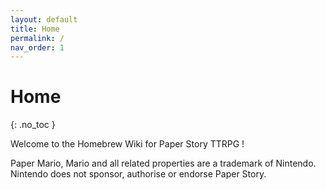 ```yaml
---
layout: default
title: Home
permalink: /
nav_order: 1
---
```


# Home
{: .no_toc }

Welcome to the Homebrew Wiki for Paper Story TTRPG !

Paper Mario, Mario and all related properties are a trademark of Nintendo. 
Nintendo does not sponsor, authorise or endorse Paper Story.
